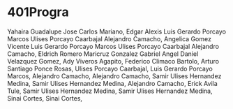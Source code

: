 # 401Progra
Yahaira Guadalupe
Jose Carlos Mariano, 
Edgar Alexis
Luis Gerardo Porcayo Marcos
Ulises Porcayo Caarbajal
Alejandro Camacho,
Angelica Gomez Vicente
Luis Gerardo Porcayo Marcos
Ulises Porcayo Caarbajal
Alejandro Camacho,
Eldrich Romero
Maricruz Gonzalez Gabriel
Angel Daniel Velazquez Gomez,
Ady Viveros Agapito,
Federico Climaco Bartolo,
Arturo Santiago Ponce Rosas,
Ulises Porcayo Caarbajal,
Luis Gerardo Porcayo Marcos,
Alejandro Camacho,
Alejandro Camacho,
Samir Ulises Hernandez Medina,
Samir Ulises Hernandez Medina,
Alejandro Camacho,
Erick Avila Tule,
Samir Ulises Hernandez Medina,
Samir Ulises Hernandez Medina,
Sinai Cortes,
Sinai Cortes,